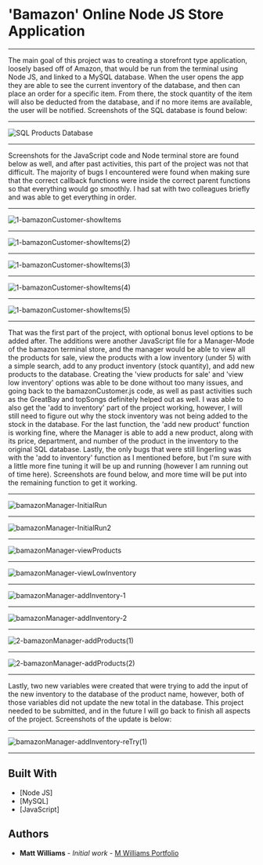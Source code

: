 # 'Bamazon' Online Node JS Store Application
___

The main goal of this project was to creating a storefront type application, loosely based off of Amazon, that would be run from the terminal using Node JS, and linked to a MySQL database.  When the user opens the app they are able to see the current inventory of the database, and then can place an order for a specific item.  From there, the stock quantity of the item will also be deducted from the database, and if no more items are available, the user will be notified.  Screenshots of the SQL database is found below:
___
![SQL Products Database](images/bamazonSQL-dB.jpg)
___

Screenshots for the JavaScript code and Node terminal store are found below as well, and after past activities, this part of the project was not that difficult.  The majority of bugs I encountered were found when making sure that the correct callback functions were inside the correct parent functions so that everything would go smoothly.  I had sat with two colleagues briefly and was able to get everything in order.
___
![1-bamazonCustomer-showItems](images/1-bamazonCustomer-showItems.jpg)
___
![1-bamazonCustomer-showItems(2)](images/1-bamazonCustomer-showItems(2).jpg)
___
![1-bamazonCustomer-showItems(3)](images/1-bamazonCustomer-showItems(3).jpg)
___
![1-bamazonCustomer-showItems(4)](images/1-bamazonCustomer-showItems(4).jpg)
___
![1-bamazonCustomer-showItems(5)](images/1-bamazonCustomer-showItems(5).jpg)
___

That was the first part of the project, with optional bonus level options to be added after.  The additions were another JavaScript file for a Manager-Mode of the bamazon terminal store, and the manager would be able to view all the products for sale, view the products with a low inventory (under 5) with a simple search, add to any product inventory (stock quantity), and add new products to the database.  Creating the 'view products for sale' and 'view low inventory' options was able to be done without too many issues, and going back to the bamazonCustomer.js code, as well as past activities such as the GreatBay and topSongs definitely helped out as well.  I was able to also get the 'add to inventory' part of the project working, however, I will still need to figure out why the stock inventory was not being added to the stock in the database.  For the last function, the 'add new product' function is working fine, where the Manager is able to add a new product, along with its price, department, and number of the product in the inventory to the original SQL database.  Lastly, the only bugs that were still lingerling was with the 'add to inventory' function as I mentioned before, but I'm sure with a little more fine tuning it will be up and running (however I am running out of time here).  Screenshots are found below, and more time will be put into the remaining function to get it working.
___
![bamazonManager-InitialRun](images/bamazonManager-InitialRun.jpg)
___
![bamazonManager-InitialRun2](images/bamazonManager-InitialRun2.jpg)
___
![bamazonManager-viewProducts](images/bamazonManager-viewProducts.jpg)
___
![bamazonManager-viewLowInventory](images/bamazonManager-viewLowInventory.jpg)
___
![bamazonManager-addInventory-1](images/bamazonManager-addInventory-1.jpg)
___
![bamazonManager-addInventory-2](images/bamazonManager-addInventory-2.jpg)
___
![2-bamazonManager-addProducts(1)](images/2-bamazonManager-addProducts(1).jpg)
___
![2-bamazonManager-addProducts(2)](images/2-bamazonManager-addProducts(2).jpg)
___

Lastly, two new variables were created that were trying to add the input of the new inventory to the database of the product name, however, both of those variables did not update the new total in the database.  This project needed to be submitted, and in the future I will go back to finish all aspects of the project.  Screenshots of the update is below:
___
![bamazonManager-addInventory-reTry(1)](images/bamazonManager-addInventory-reTry(1).jpg)
___

## Built With

* [Node JS]
* [MySQL]
* [JavaScript]

## Authors

* **Matt Williams** - *Initial work* - [M Williams Portfolio](https://mattwills09.github.io/portfolio.html)
